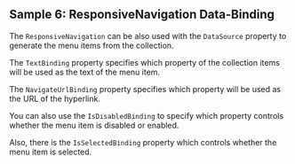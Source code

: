 ## Sample 6: ResponsiveNavigation Data-Binding

The `ResponsiveNavigation` can be also used with the `DataSource` property to generate the menu items from the collection.

The `TextBinding` property specifies which property of the collection items will be used as the text of the menu item.

The `NavigateUrlBinding` property specifies which property will be used as the URL of the hyperlink.

You can also use the `IsDisabledBinding` to specify which property controls whether the menu item is disabled or enabled.

Also, there is the `IsSelectedBinding` property which controls whether the menu item is selected.